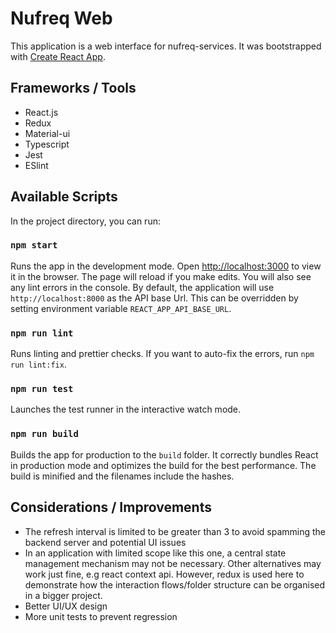 # Nufreq Web

This application is a web interface for nufreq-services.
It was bootstrapped with [Create React App](https://github.com/facebook/create-react-app).

## Frameworks / Tools

- React.js
- Redux
- Material-ui
- Typescript
- Jest
- ESlint

## Available Scripts

In the project directory, you can run:

### `npm start`

Runs the app in the development mode. Open [http://localhost:3000](http://localhost:3000) to view it in the browser.
The page will reload if you make edits. You will also see any lint errors in the console.
By default, the application will use `http://localhost:8000` as the API base Url. This can be overridden by setting environment variable `REACT_APP_API_BASE_URL`.

### `npm run lint`

Runs linting and prettier checks. If you want to auto-fix the errors, run `npm run lint:fix`.

### `npm run test`

Launches the test runner in the interactive watch mode.

### `npm run build`

Builds the app for production to the `build` folder.
It correctly bundles React in production mode and optimizes the build for the best performance.
The build is minified and the filenames include the hashes.

## Considerations / Improvements

- The refresh interval is limited to be greater than 3 to avoid spamming the backend server and potential UI issues
- In an application with limited scope like this one, a central state management mechanism may not be necessary. Other alternatives may work just fine, e.g react context api. However, redux is used here to demonstrate how the interaction flows/folder structure can be organised in a bigger project.
- Better UI/UX design
- More unit tests to prevent regression
